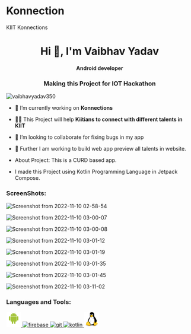 # Konnection
KIIT Konnections
<h1 align="center">Hi 👋, I'm Vaibhav Yadav</h1>
<h4 align="center">Android developer </h4>
<h3 align="center">Making this Project for IOT Hackathon </h3>
<p align="left"> <img src="https://komarev.com/ghpvc/?username=vaibhavyadav350&label=Profile%20views&color=0e75b6&style=flat" alt="vaibhavyadav350" /> </p>

- 🔭 I’m currently working on **Konnections**

- 👨‍💻 This Project will help **Kiitians to connect with different talents in KIIT**

- 👯 I’m looking to collaborate for fixing bugs in my app

- 📝 Further I am working to build web app preview all talents in website. 

- About Project: This is a CURD based app. 

- I made this Project using Kotlin Programming Language in Jetpack Compose. 

<p align="left" 
</p>
<h3 align="left">ScreenShots:</h3>
<p align="left">

  ![Screenshot from 2022-11-10 02-58-54](https://user-images.githubusercontent.com/105127780/201017512-f654242a-c72d-493a-afb0-5ecf1596dc8a.png)

  ![Screenshot from 2022-11-10 03-00-07](https://user-images.githubusercontent.com/105127780/201017517-6f3e64e9-ece0-4f1a-b422-110289c72c73.png)

  ![Screenshot from 2022-11-10 03-00-08](https://user-images.githubusercontent.com/105127780/201017525-ec7a04a0-b765-453d-a5f4-4afde68a6d3d.png)

  ![Screenshot from 2022-11-10 03-01-12](https://user-images.githubusercontent.com/105127780/201017536-9514b4ab-41b7-4853-b179-aa2ec5b332c7.png)

  ![Screenshot from 2022-11-10 03-01-19](https://user-images.githubusercontent.com/105127780/201017540-f99321a3-d3df-4528-bd8d-4ebbd5bc1665.png)

  ![Screenshot from 2022-11-10 03-01-35](https://user-images.githubusercontent.com/105127780/201017549-32aaf77e-c2b3-4eaf-87a9-b61f7acbf84f.png)

  ![Screenshot from 2022-11-10 03-01-45](https://user-images.githubusercontent.com/105127780/201017557-0aed82e6-63de-42b9-8c3c-b5fe3b1a72f9.png)

  ![Screenshot from 2022-11-10 03-11-02](https://user-images.githubusercontent.com/105127780/201017562-6b242f28-3f99-4fb1-b4b2-16e293a98001.png)

</p>
<h3 align="left">Languages and Tools:</h3>
<p align="left"> <a href="https://developer.android.com" target="_blank" rel="noreferrer"> <img src="https://raw.githubusercontent.com/devicons/devicon/master/icons/android/android-original-wordmark.svg" alt="android" width="40" height="40"/> </a> <a href="https://firebase.google.com/" target="_blank" rel="noreferrer"> <img src="https://www.vectorlogo.zone/logos/firebase/firebase-icon.svg" alt="firebase" width="40" height="40"/> </a> <a href="https://git-scm.com/" target="_blank" rel="noreferrer"> <img src="https://www.vectorlogo.zone/logos/git-scm/git-scm-icon.svg" alt="git" width="40" height="40"/> </a> <a href="https://kotlinlang.org" target="_blank" rel="noreferrer"> <img src="https://www.vectorlogo.zone/logos/kotlinlang/kotlinlang-icon.svg" alt="kotlin" width="40" height="40"/> </a> <a href="https://www.linux.org/" target="_blank" rel="noreferrer"> <img src="https://raw.githubusercontent.com/devicons/devicon/master/icons/linux/linux-original.svg" alt="linux" width="40" height="40"/> </a> </p>
